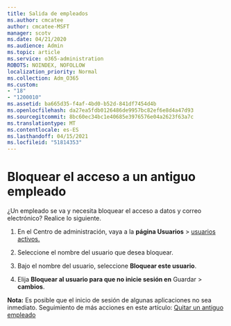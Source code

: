 ```yaml
---
title: Salida de empleados
ms.author: cmcatee
author: cmcatee-MSFT
manager: scotv
ms.date: 04/21/2020
ms.audience: Admin
ms.topic: article
ms.service: o365-administration
ROBOTS: NOINDEX, NOFOLLOW
localization_priority: Normal
ms.collection: Adm_O365
ms.custom:
- "18"
- "1200010"
ms.assetid: ba665d35-f4af-4bd0-b52d-841df7454d4b
ms.openlocfilehash: da27ea5fdb0126486de9957bc82ef6e8d4a47d93
ms.sourcegitcommit: 8bc60ec34bc1e40685e3976576e04a2623f63a7c
ms.translationtype: MT
ms.contentlocale: es-ES
ms.lasthandoff: 04/15/2021
ms.locfileid: "51814353"
---
```

# <a name="block-access-to-a-former-employee"></a>Bloquear el acceso a un antiguo empleado

¿Un empleado se va y necesita bloquear el acceso a datos y correo electrónico? Realice lo siguiente.
  
1. En el Centro de administración, vaya a la **página Usuarios** \> [usuarios activos.](https://go.microsoft.com/fwlink/p/?linkid=834822)

2. Seleccione el nombre del usuario que desea bloquear.

3. Bajo el nombre del usuario, seleccione **Bloquear este usuario**.

4. Elija **Bloquear al usuario para que no inicie sesión en** Guardar \> **cambios**.

**Nota:** Es posible que el inicio de sesión de algunas aplicaciones no sea inmediato. Seguimiento de más acciones en este artículo: [Quitar un antiguo empleado](https://docs.microsoft.com/microsoft-365/admin/add-users/remove-former-employee)